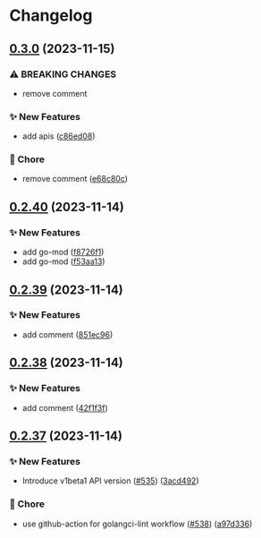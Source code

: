 # Changelog

## [0.3.0](https://github.com/thisthat/open-feature-operator/compare/apis/v0.2.40...apis/v0.3.0) (2023-11-15)


### ⚠ BREAKING CHANGES

* remove comment

### ✨ New Features

* add apis ([c86ed08](https://github.com/thisthat/open-feature-operator/commit/c86ed0877b514cf4e820cbafdb6b713e0ac13b10))


### 🧹 Chore

* remove comment ([e68c80c](https://github.com/thisthat/open-feature-operator/commit/e68c80c98d60d45d6cd8ee6c7962b1c34f1e70d6))

## [0.2.40](https://github.com/thisthat/open-feature-operator/compare/apis/v0.2.39...apis/v0.2.40) (2023-11-14)


### ✨ New Features

* add go-mod ([f8726f1](https://github.com/thisthat/open-feature-operator/commit/f8726f1f5db056680295e90419ccd20f4bc0a954))
* add go-mod ([f53aa13](https://github.com/thisthat/open-feature-operator/commit/f53aa1303a481f549dc6d0df351983644c878650))

## [0.2.39](https://github.com/thisthat/open-feature-operator/compare/apis-v0.2.38...apis/v0.2.39) (2023-11-14)


### ✨ New Features

* add comment ([851ec96](https://github.com/thisthat/open-feature-operator/commit/851ec96a52a0a87851f9b48baaa74d8e796e2f6e))

## [0.2.38](https://github.com/thisthat/open-feature-operator/compare/apis-v0.2.37...apis-v0.2.38) (2023-11-14)


### ✨ New Features

* add comment ([42f1f3f](https://github.com/thisthat/open-feature-operator/commit/42f1f3f8823316e0e45a9f531402591d1fe2c515))

## [0.2.37](https://github.com/thisthat/open-feature-operator/compare/apis-v0.2.36...apis-v0.2.37) (2023-11-14)


### ✨ New Features

* Introduce v1beta1 API version ([#535](https://github.com/thisthat/open-feature-operator/issues/535)) ([3acd492](https://github.com/thisthat/open-feature-operator/commit/3acd49289a40e8f07fd20aad46185ac42ceb1b7a))


### 🧹 Chore

* use github-action for golangci-lint workflow ([#538](https://github.com/thisthat/open-feature-operator/issues/538)) ([a97d336](https://github.com/thisthat/open-feature-operator/commit/a97d336468d5a9b50662f4979784c8388ec10ec1))
